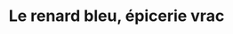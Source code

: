 ---
title: "Le renard bleu, épicerie vrac"
url: /gourdon/le-renard-bleu-epicerie-vrac/
shop: commodité
---